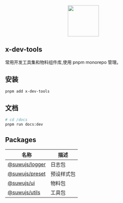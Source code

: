 <br>

<p align="center">
<img src="https://api.iconify.design/fluent-emoji:dog-face.svg" style="width:100px;" />
</p>

## x-dev-tools

常用开发工具集和物料组件库,使用 pnpm monorepo 管理。

## 安装

```bash
pnpm add x-dev-tools
```

## 文档

```bash
# cd /docs
pnpm run docs:dev
```

## Packages

|名称|描述|
|---|---|
|[@suwujs/logger](https://github.com/sukbearai/x-dev-tools/blob/main/packages/logger)| 日志包 |
|[@suwujs/preset](https://github.com/sukbearai/x-dev-tools/blob/main/packages/preset)| 预设样式包 |
|[@suwujs/ui](https://github.com/sukbearai/x-dev-tools/blob/main/packages/ui)| 物料包 |
|[@suwujs/utils](https://github.com/sukbearai/x-dev-tools/blob/main/packages/utils)| 工具包 |

